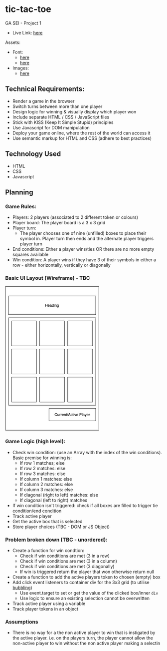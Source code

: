 # tic-tac-toe

GA SEI - Project 1
* Live Link: [here](https://kdaya001.github.io/tic-tac-toe/)

Assets:
* Font: 
    - [here](https://fonts.google.com/specimen/M+PLUS+2)
    - [here](https://fonts.google.com/specimen/Press+Start+2P)
* Images:
    - [here](https://pressstart.vip/)

## Technical Requirements:
* Render a game in the browser
* Switch turns between more than one player
* Design logic for winning & visually display which player won
* Include separate HTML / CSS / JavaScript files
* Stick with KISS (Keep It Simple Stupid) principles
* Use Javascript for DOM manipulation
* Deploy your game online, where the rest of the world can access it
* Use semantic markup for HTML and CSS (adhere to best practices)

## Technology Used
* HTML
* CSS
* Javascript

## Planning
### Game Rules:
* Players: 2 players (associated to 2 different token or colours)
* Player board: The player board is a 3 x 3 grid
* Player turn:
    * The player chooses one of nine (unfilled) boxes to place their symbol in. Player turn then ends and the alternate player triggers player turn
* End conditions: Either a player wins/ties OR there are no more empty squares available
* Win condition: A player wins if they have 3 of their symbols in either a row - either horizontally, vertically or diagonally 

### Basic UI Layout (Wireframe) - TBC
![alt text](/images/basic-layout-wireframe.jpg)

### Game Logic (high level):
* Check win condition: (use an Array with the index of the win conditions). Basic premise for winning is:
    * If row 1 matches; else
    * If row 2 matches: else
    * If row 3 matches: else
    * If column 1 matches: else
    * If column 2 matches: else
    * If column 3 matches: else
    * If diagonal (right to left) matches: else
    * If diagonal (left to right) matches
* If win condition isn't triggered: check if all boxes are filled to trigger tie condition/end condition
* Track active player
* Get the active box that is selected
* Store player choices (TBC - DOM or JS Object)

### Problem broken down (TBC - unordered):
* Create a function for win condtion:
    * Check if win conditions are met (3 in a row)
    * Check if win conditions are met (3 in a column)
    * Check if win conditions are met (3 diagonally)
    * If win is triggered return the player that won otherwise return null
* Create a function to add the active players token to chosen (empty) box
* Add click event listeners to container div for the 3x3 grid (to utilise [bubbling](https://developer.mozilla.org/en-US/docs/Web/API/Event/bubbles))
    * Use event.target to set or get the value of the clicked box/inner `div`
    * Use logic to ensure an existing selection cannot be overwritten
* Track active player using a variable
* Track player tokens in an object


### Assumptions
* There is no way for a the non active player to win that is instigated by the active player. i.e. on the players turn, the player cannot allow the non-active player to win without the non active player making a selectin
